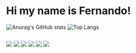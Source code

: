 # Hi my name is Fernando!

![Anurag's GitHub stats](https://github-readme-stats.vercel.app/api?username=ferbarbosa&show_icons=true&theme=tokyonight&hide_border=true&border_radius=10)
![Top Langs](https://github-readme-stats.vercel.app/api/top-langs/?username=ferbarbosa&show_icons=true&card_width=300&layout=compact&theme=tokyonight&hide_border=true)


##

<div>
  <img src="https://img.shields.io/badge/Node.js-43853D?style=for-the-badge&logo=node.js&logoColor=white" />
  <img src="https://img.shields.io/badge/JavaScript-323330?style=for-the-badge&logo=javascript&logoColor=F7DF1E" />
  <img src="https://img.shields.io/badge/PHP-777BB4?style=for-the-badge&logo=php&logoColor=white" />
  <img src="https://img.shields.io/badge/React_Native-20232A?style=for-the-badge&logo=react&logoColor=61DAFB" />
  <img src="https://img.shields.io/badge/Laravel-FF2D20?style=for-the-badge&logo=laravel&logoColor=white" />
  <img src="https://img.shields.io/badge/MySQL-00000F?style=for-the-badge&logo=mysql&logoColor=white" />
</div>
